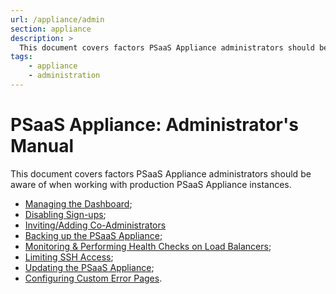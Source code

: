 ```yaml
---
url: /appliance/admin
section: appliance
description: >
  This document covers factors PSaaS Appliance administrators should be aware of when working with production PSaaS Appliance.
tags:
    - appliance
    - administration
---
```


# PSaaS Appliance: Administrator's Manual

This document covers factors PSaaS Appliance administrators should be aware of when working with production PSaaS Appliance instances.

* [Managing the Dashboard](/appliance/admin/managing-the-dashboard);
* [Disabling Sign-ups](/appliance/admin/disabling-sign-ups);
* [Inviting/Adding Co-Administrators](/appliance/admin/inviting-coadmins)
* [Backing up the PSaaS Appliance](/appliance/admin/backing-up-the-appliance-instances);
* [Monitoring & Performing Health Checks on Load Balancers](/appliance/admin/monitoring);
* [Limiting SSH Access](/appliance/admin/limiting-ssh-access);
* [Updating the PSaaS Appliance](/appliance/admin/updating-the-appliance);
* [Configuring Custom Error Pages](/hosted-pages/custom-error-pages).

